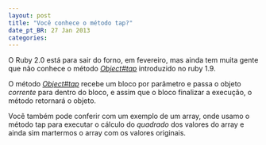 ```yaml
---
layout: post
title: "Você conhece o método tap?"
date_pt_BR: 27 Jan 2013
categories:
---
```


O Ruby 2.0 está para sair do forno, em fevereiro, mas ainda tem muita gente que não conhece o método _[Object#tap][tap]_ introduzido no ruby 1.9.

O método _[Object#tap][tap]_ recebe um bloco por parâmetro e passa o objeto _corrente_ para dentro do bloco, e assim que o bloco finalizar a execução, o método retornará o objeto.

<script src="https://gist.github.com/4650576.js"></script>

Você também pode conferir com um exemplo de um array, onde usamo o método tap para executar o cálculo do _quadrado_ dos valores do array e ainda sim martermos o array com os valores originais.

<script src="https://gist.github.com/4650596.js"></script>

[tap]: http://ruby-doc.org/core-1.9.3/Object.html#method-i-tap